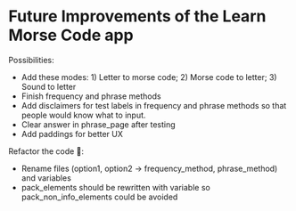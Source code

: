 # Future Improvements of the Learn Morse Code app

Possibilities:
- Add these modes: 1) Letter to morse code; 2) Morse code to letter; 3) Sound to letter
- Finish frequency and phrase methods
- Add disclaimers for test labels in frequency and phrase methods so that people would know what to input. 
- Clear answer in phrase_page after testing
- Add paddings for better UX

Refactor the code 🙂:
- Rename files (option1, option2 -> frequency_method, phrase_method) and variables
- pack_elements should be rewritten with variable so pack_non_info_elements could be avoided